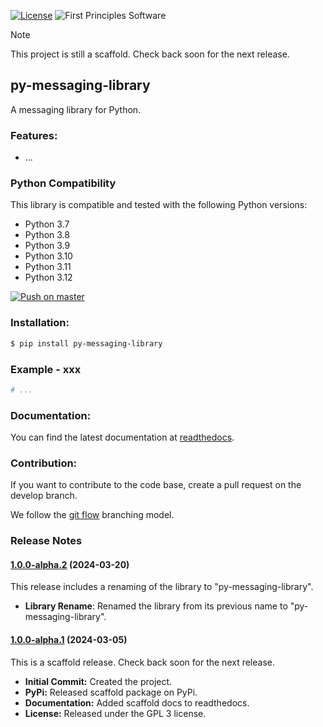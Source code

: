 [![License](https://img.shields.io/badge/License-GPLv3-blue.svg)](https://www.gnu.org/licenses/gpl-3.0.html)
![First Principles Software](https://img.shields.io/badge/Powered_by-First_Principles_Software-blue)

> [!NOTE]
> This project is still a scaffold. Check back soon for the next release.

## py-messaging-library

A messaging library for Python.

### Features:

- ...

### Python Compatibility

This library is compatible and tested with the following Python versions:

- Python 3.7
- Python 3.8
- Python 3.9
- Python 3.10
- Python 3.11
- Python 3.12

[![Push on master](https://github.com/runemalm/py-messaging-library/actions/workflows/master.yml/badge.svg?branch=master)](https://github.com/runemalm/py-messaging-library/actions/workflows/master.yml)
  
### Installation:
  
```bash
$ pip install py-messaging-library
```
  
### Example - xxx

```python
# ...
```

### Documentation:
  
You can find the latest documentation at [readthedocs](https://py-messaging-library.readthedocs.io/en/latest/).

### Contribution:
  
If you want to contribute to the code base, create a pull request on the develop branch.

We follow the [git flow](https://nvie.com/posts/a-successful-git-branching-model/) branching model.
  
### Release Notes

#### [1.0.0-alpha.2](https://github.com/runemalm/py-messaging-library/releases/tag/v1.0.0-alpha.2) (2024-03-20)

This release includes a renaming of the library to "py-messaging-library".

- **Library Rename**: Renamed the library from its previous name to "py-messaging-library".

#### [1.0.0-alpha.1](https://github.com/runemalm/py-messaging-library/releases/tag/v1.0.0-alpha.1) (2024-03-05)

This is a scaffold release. Check back soon for the next release.

- **Initial Commit:** Created the project.
- **PyPi:** Released scaffold package on PyPi.
- **Documentation:** Added scaffold docs to readthedocs.
- **License:** Released under the GPL 3 license.
